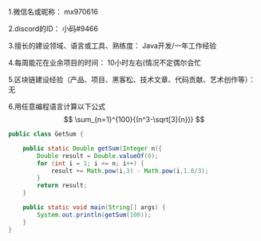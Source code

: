 1.微信名或昵称： mx970616

2.discord的ID： 小码#9466

3.擅长的建设领域、语言或工具、熟练度： Java开发/一年工作经验

4.每周能花在业余项目的时间： 10小时左右(情况不定偶尔会忙

5.区块链建设经验（产品、项目、黑客松、技术文章、代码贡献、艺术创作等）： 无

6.用任意编程语言计算以下公式 
$$
\sum_{n=1}^{100}{(n^3-\sqrt[3]{n})}
$$

```java
public class GetSum {

    public static Double getSum(Integer n){
        Double result = Double.valueOf(0);
        for (int i = 1; i <= n; i++) {
            result += Math.pow(i,3) - Math.pow(i,1.0/3);
        }
        return result;
    }

    public static void main(String[] args) {
        System.out.println(getSum(100));
    }
}
```
